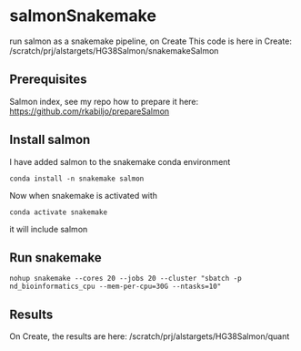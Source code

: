 # salmonSnakemake
run salmon as a snakemake pipeline, on Create
This code is here in Create: /scratch/prj/alstargets/HG38Salmon/snakemakeSalmon

## Prerequisites
Salmon index, see my repo how to prepare it here: <br>
https://github.com/rkabiljo/prepareSalmon


## Install salmon
I have added salmon to the snakemake conda environment

```
conda install -n snakemake salmon
```

Now when snakemake is activated with
```
conda activate snakemake
```
it will include salmon


## Run snakemake

```
nohup snakemake --cores 20 --jobs 20 --cluster "sbatch -p nd_bioinformatics_cpu --mem-per-cpu=30G --ntasks=10"
```

## Results
On Create, the results are here: /scratch/prj/alstargets/HG38Salmon/quant

